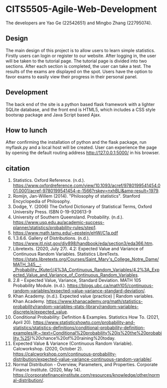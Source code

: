 # CITS5505-Agile-Web-Development
The developers are Yao Ge (22542651) and Mingbo Zhang (22795074).
## Design
The main design of this project is to allow users to learn simple statistics. Firstly users can login or register to our website. After logging in, the user will be taken to the tutorial page. The tutorial page is divided into two sections. After each section is completed, the user can take a test. The results of the exams are displayed on the spot. Users have the option to favor exams to easily view their progress in their personal panel.
## Development
The back end of the site is a python based flask framework with a lighter SQLite database, and the front end is HTML5, which includes a CSS style bootsrap package and Java Script based Ajax. 
## How to lunch
After confirming the installation of python and the flask package, run myflask.py and a local host will be created. User can experience the page by opening the default routing address http://127.0.0.1:5000/ in his browser.

## citation
1. Statistics. Oxford Reference. (n.d.). https://www.oxfordreference.com/view/10.1093/acref/9780199541454.001.0001/acref-9780199541454-e-1566?rskey=nxhBLl&amp;result=1979. 
2. Romijn, Jan-Willem (2014). "Philosophy of statistics". Stanford Encyclopedia of Philosophy.
3. Dodge, Y. (2006) The Oxford Dictionary of Statistical Terms, Oxford University Press. ISBN 0-19-920613-9
4. University of Southern Queensland. Probability. (n.d.). https://www.usq.edu.au/academic-success-planner/statistics/probability-rules/step1. 
5. https://www.math.tamu.edu/~epstein/eHW/C1a.pdf
6. 1.3.6.6. Gallery of Distributions. (n.d.). https://www.itl.nist.gov/div898/handbook/eda/section3/eda366.htm. 
7. Libretexts. (2020, July 27). 4.2: Expected Value and Variance of Continuous Random Variables. Statistics LibreTexts. https://stats.libretexts.org/Courses/Saint_Mary's_College_Notre_Dame/MATH_345__-_Probability_(Kuter)/4%3A_Continuous_Random_Variables/4.2%3A_Expected_Value_and_Variance_of_Continuous_Random_Variables. 
8. 2.8 – Expected Value, Variance, Standard Deviation. MATH 105 Probability Module. (n.d.). https://blogs.ubc.ca/math105/continuous-random-variables/expected-value-variance-standard-deviation/. 
9. Khan Academy. (n.d.). Expected value (practice) | Random variables. Khan Academy. https://www.khanacademy.org/math/statistics-probability/random-variables-stats-library/random-variables-discrete/e/expected_value. 
10. Conditional Probability: Definition &amp; Examples. Statistics How To. (2021, April 20). https://www.statisticshowto.com/probability-and-statistics/statistics-definitions/conditional-probability-definition-examples/#:~:text=Conditional%20probability%20is%20the%20probability,%25)%20chance%20of%20raining%20today. 
11. Expected Value &amp; Variance (Continuous Random Variable). Calcworkshop. (2020, October 2). https://calcworkshop.com/continuous-probability-distribution/expected-value-variance-continuous-random-variable/. 
12. Normal Distribution - Overview, Parameters, and Properties. Corporate Finance Institute. (2020, May 14). https://corporatefinanceinstitute.com/resources/knowledge/other/normal-distribution/. 

